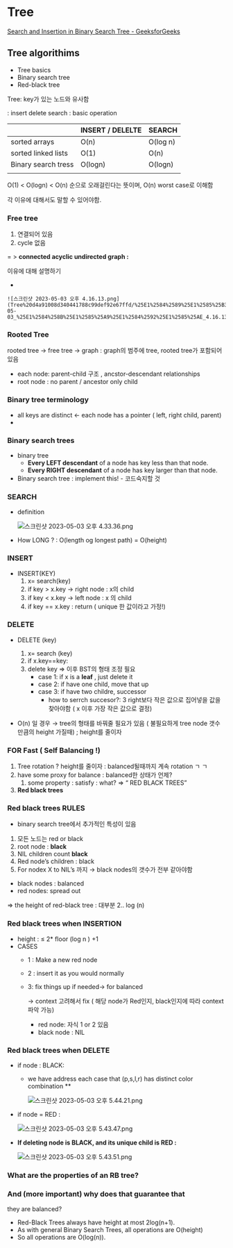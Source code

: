 # Tree

[Search and Insertion in Binary Search Tree - GeeksforGeeks](https://www.geeksforgeeks.org/binary-search-tree-set-1-search-and-insertion/)

## Tree algorithims

- Tree basics
- Binary search tree
- Red-black tree

Tree: key가 있는 노드와 유사함

: insert delete search : basic operation

|  | INSERT / DELELTE | SEARCH |
| --- | --- | --- |
| sorted arrays |  O(n) |  O(log n) |
| sorted linked lists | O(1) |  O(n) |
| Binary search tress | O(logn) | O(logn) |
|  |  |  |

O(1) < O(logn) < O(n) 순으로 오래걸린다는 뜻이며, O(n) worst case로 이해함

각 이유에 대해서도 말할 수 있어야함.

### Free tree

1. 연결되어 있음
2. cycle 없음

= > **connected acyclic undirected graph :**

이유에 대해 설명하기 

- 
    
    ![스크린샷 2023-05-03 오후 4.16.13.png](Tree%20d4a91008d340441788c99def92e67ffd/%25E1%2584%2589%25E1%2585%25B3%25E1%2584%258F%25E1%2585%25B3%25E1%2584%2585%25E1%2585%25B5%25E1%2586%25AB%25E1%2584%2589%25E1%2585%25A3%25E1%2586%25BA_2023-05-03_%25E1%2584%258B%25E1%2585%25A9%25E1%2584%2592%25E1%2585%25AE_4.16.13.png)
    

### Rooted Tree

rooted tree → free tree → graph : graph의 범주에 tree, rooted tree가 포함되어있음 

- each node: parent-child 구조 , ancstor-descendant relationships
- root node : no parent / ancestor only child

### Binary tree terminology

- all keys are distinct ← each node has a pointer ( left, right child, parent)
- 

### Binary search trees

- binary tree
    - **Every LEFT descendant** of a node has key less than that node.
    - **Every RIGHT descendant** of a node has key larger than that node.
- Binary search tree : implement this! - 코드숙지할 것

### SEARCH

- definition
    
    ![스크린샷 2023-05-03 오후 4.33.36.png](Tree%20d4a91008d340441788c99def92e67ffd/%25E1%2584%2589%25E1%2585%25B3%25E1%2584%258F%25E1%2585%25B3%25E1%2584%2585%25E1%2585%25B5%25E1%2586%25AB%25E1%2584%2589%25E1%2585%25A3%25E1%2586%25BA_2023-05-03_%25E1%2584%258B%25E1%2585%25A9%25E1%2584%2592%25E1%2585%25AE_4.33.36.png)
    
- How LONG ? : O(length og longest path) = O(height)

### INSERT

- INSERT(KEY)
    1. x= search(key)
    2. if key > x.key → right node : x의 child
    3. if key < x.key → left node : x 의 child
    4. if key == x.key : return ( unique 한 값이라고 가정!) 
    

### DELETE

- DELETE (key)
    1. x= search (key)
    2. if x.key==key:
    3. delete key ⇒ 이후 BST의 형태 조정 필요
        - case 1: if x is a **leaf** , just delete it
        - case 2: if have one child, move that up
        - case 3: if have two childre, successor
            - how to serrch succesor?: 3 right보다 작은 값으로 집어넣을 값을 찾아야함 ( x 이후 가장 작은 값으로 결정)
        

- O(n) 일 경우 → tree의 형태를 바꿔줄 필요가 있음 ( 불필요하게 tree node 갯수만큼의 height 가질때) ; height를 줄이자

### FOR Fast   ( Self Balancing !)

1. Tree rotation ? height를 줄이자 : balanced될때까지 계속 rotation ㄱ ㄱ 
2. have some proxy for balance : balanced한 상태가 언제?
    1. some property : satisfy : what? ⇒ “ RED BLACK TREES”
3. **Red black trees**

### Red black trees RULES

- binary search tree에서 추가적인 특성이 있음
1. 모든 노드는 red or black
2. root node : **black** 
3. NIL children count **black**
4. Red node’s children : black
5. For nodex X to NIL’s 까지 → black nodes의 갯수가 전부 같아야함
- black nodes : balanced
- red nodes: spread out

⇒ the height of red-black tree : 대부분 2.. log (n)

### Red black trees when INSERTION

- height : ≤ 2*  floor (log n ) +1
- CASES
    - 1 : Make a new red node
    - 2 : insert it as you would normally
    - 3: fix things up if needed→ for balanced
        
        → context 고려해서 fix ( 해당 node가 Red인지, black인지에 따라 context 파악 가능) 
        
        - red node: 자식 1 or 2 있음
        - black node : NIL

### Red black trees when DELETE

- if node : BLACK:
    - we have address each case that (p,s,l,r) has distinct color combination **
        
        ![스크린샷 2023-05-03 오후 5.44.21.png](Tree%20d4a91008d340441788c99def92e67ffd/%25E1%2584%2589%25E1%2585%25B3%25E1%2584%258F%25E1%2585%25B3%25E1%2584%2585%25E1%2585%25B5%25E1%2586%25AB%25E1%2584%2589%25E1%2585%25A3%25E1%2586%25BA_2023-05-03_%25E1%2584%258B%25E1%2585%25A9%25E1%2584%2592%25E1%2585%25AE_5.44.21.png)
        
- if node = RED :
    
    ![스크린샷 2023-05-03 오후 5.43.47.png](Tree%20d4a91008d340441788c99def92e67ffd/%25E1%2584%2589%25E1%2585%25B3%25E1%2584%258F%25E1%2585%25B3%25E1%2584%2585%25E1%2585%25B5%25E1%2586%25AB%25E1%2584%2589%25E1%2585%25A3%25E1%2586%25BA_2023-05-03_%25E1%2584%258B%25E1%2585%25A9%25E1%2584%2592%25E1%2585%25AE_5.43.47.png)
    
- **If deleting node is BLACK, and its unique child is RED :**
    
    ![스크린샷 2023-05-03 오후 5.43.51.png](Tree%20d4a91008d340441788c99def92e67ffd/%25E1%2584%2589%25E1%2585%25B3%25E1%2584%258F%25E1%2585%25B3%25E1%2584%2585%25E1%2585%25B5%25E1%2586%25AB%25E1%2584%2589%25E1%2585%25A3%25E1%2586%25BA_2023-05-03_%25E1%2584%258B%25E1%2585%25A9%25E1%2584%2592%25E1%2585%25AE_5.43.51.png)
    

### What are the properties of an RB tree?

### And (more important) why does that guarantee that
they are balanced?

- Red-Black Trees always have height at most 2log(n+1).
- As with general Binary Search Trees, all operations are O(height)
- So all operations are O(log(n)).